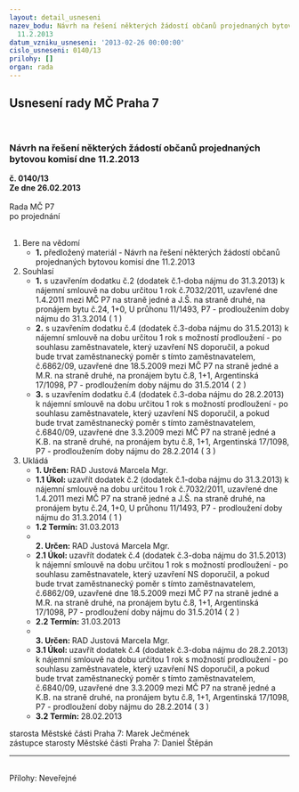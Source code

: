```yaml
---
layout: detail_usneseni
nazev_bodu: Návrh na řešení některých žádostí občanů projednaných bytovou komisí dne
  11.2.2013
datum_vzniku_usneseni: '2013-02-26 00:00:00'
cislo_usneseni: 0140/13
prilohy: []
organ: rada
---
```

<div id="ucUsn_pList" class="usn">
	<span><h2>Usnesení rady MČ Praha 7 </h2>
<br></span><div class="standBody">
<span><h3>Návrh na řešení některých žádostí občanů projednaných bytovou komisí dne 11.2.2013</h3></span><div class="center">
		<strong>č. 0140/13</strong><br>
	</div>
<div class="center">
		<strong>Ze dne 26.02.2013</strong><br><br>
	</div>Rada MČ P7<br> po projednání<br><br><ol>
<li>Bere na vědomí<ul><li>
<strong>1.</strong> předložený materiál - Návrh na řešení některých žádostí občanů projednaných bytovou komisí dne 11.2.2013</li></ul>
</li>
<li>Souhlasí<ul>
<li>
<strong>1.</strong> s uzavřením dodatku č.2 (dodatek č.1-doba nájmu do 31.3.2013) k nájemní smlouvě na dobu určitou 1 rok č.7032/2011, uzavřené dne 1.4.2011 mezi MČ P7 na straně jedné a J.Š. na straně druhé, na pronájem bytu č.24, 1+0, U průhonu 11/1493, P7 - prodloužením doby nájmu do 31.3.2014  ( 1 )</li>
<li>
<strong>2.</strong> s uzavřením dodatku č.4 (dodatek č.3-doba nájmu do 31.5.2013) k nájemní smlouvě na dobu určitou 1 rok s možností prodloužení - po souhlasu zaměstnavatele, který uzavření NS doporučil, a pokud bude trvat zaměstnanecký poměr s tímto zaměstnavatelem, č.6862/09, uzavřené dne 18.5.2009 mezi MČ P7 na straně jedné a M.R. na straně druhé, na pronájem bytu č.8, 1+1, Argentinská 17/1098, P7 - prodloužením doby nájmu do 31.5.2014  ( 2 )</li>
<li>
<strong>3.</strong> s uzavřením dodatku č.4 (dodatek č.3-doba nájmu do 28.2.2013) k nájemní smlouvě na dobu určitou 1 rok s možností prodloužení - po souhlasu zaměstnavatele, který uzavření NS doporučil, a pokud bude trvat zaměstnanecký poměr s tímto zaměstnavatelem, č.6840/09, uzavřené dne 3.3.2009 mezi MČ P7 na straně jedné a K.B.  na straně druhé, na pronájem bytu č.8, 1+1, Argentinská 17/1098, P7 - prodloužením doby nájmu do 28.2.2014  ( 3 )       </li>
</ul>
</li>
<li>Ukládá<ul>
<li>
<strong>1. Určen: </strong>RAD Justová Marcela Mgr.</li>
<li>
<strong>1.1 Úkol: </strong>uzavřít dodatek č.2 (dodatek č.1-doba nájmu do 31.3.2013) k nájemní smlouvě na dobu určitou 1 rok č.7032/2011, uzavřené dne 1.4.2011 mezi MČ P7 na straně jedné a J.Š. na straně druhé, na pronájem bytu č.24, 1+0, U průhonu 11/1493, P7 - prodloužení doby nájmu do 31.3.2014  ( 1 )</li>
<li>
<strong>1.2 Termín: </strong>31.03.2013</li>
<li>
<strong><br>2. Určen: </strong>RAD Justová Marcela Mgr.</li>
<li>
<strong>2.1 Úkol: </strong>uzavřít dodatek č.4 (dodatek č.3-doba nájmu do 31.5.2013) k nájemní smlouvě na dobu určitou 1 rok s možností prodloužení - po souhlasu zaměstnavatele, který uzavření NS doporučil, a pokud bude trvat zaměstnanecký poměr s tímto zaměstnavatelem, č.6862/09, uzavřené dne 18.5.2009 mezi MČ P7 na straně jedné a M.R. na straně druhé, na pronájem bytu č.8, 1+1, Argentinská 17/1098, P7 - prodloužení doby nájmu do 31.5.2014  ( 2 )</li>
<li>
<strong>2.2 Termín: </strong>31.03.2013</li>
<li>
<strong><br>3. Určen: </strong>RAD Justová Marcela Mgr.</li>
<li>
<strong>3.1 Úkol: </strong>uzavřít dodatek č.4 (dodatek č.3-doba nájmu do 28.2.2013) k nájemní smlouvě na dobu určitou 1 rok s možností prodloužení - po souhlasu zaměstnavatele, který uzavření NS doporučil, a pokud bude trvat zaměstnanecký poměr s tímto zaměstnavatelem, č.6840/09, uzavřené dne 3.3.2009 mezi MČ P7 na straně jedné a K.B.  na straně druhé, na pronájem bytu č.8, 1+1, Argentinská 17/1098, P7 - prodloužení doby nájmu do 28.2.2014  ( 3 )</li>
<li>
<strong>3.2 Termín: </strong>28.02.2013</li>
</ul>
</li>
</ol>starosta Městské části Praha 7: Marek Ječmének<br>zástupce starosty Městské části Praha 7: Daniel Štěpán <hr>
<br>Přílohy: Neveřejné</div>
</div>